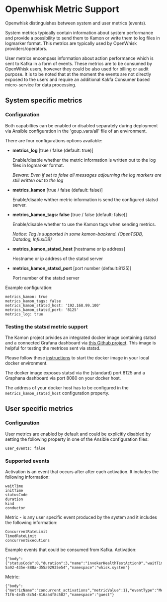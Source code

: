 <!--
#
# Licensed to the Apache Software Foundation (ASF) under one or more contributor
# license agreements.  See the NOTICE file distributed with this work for additional
# information regarding copyright ownership.  The ASF licenses this file to you
# under the Apache License, Version 2.0 (the # "License"); you may not use this
# file except in compliance with the License.  You may obtain a copy of the License
# at:
#
# http://www.apache.org/licenses/LICENSE-2.0
#
# Unless required by applicable law or agreed to in writing, software distributed
# under the License is distributed on an "AS IS" BASIS, WITHOUT WARRANTIES OR
# CONDITIONS OF ANY KIND, either express or implied.  See the License for the
# specific language governing permissions and limitations under the License.
#
-->
# Openwhisk Metric Support

Openwhisk distinguishes between system and user metrics (events).

System metrics typically contain information about system performance and provide a possibility to send them to Kamon or write them to log files in logmarker format. This metrics are typically used by OpenWhisk providers/operators.

User metrics encompass information about action performance which is sent to Kafka in a form of events. These metrics are to be consumed by OpenWhisk users, however they could be also used for billing or audit purpose. It is to be noted that at the moment the events are not directly exposed to the users and require an additional Kakfa Consumer based micro-service for data processing.

## System specific metrics
### Configuration

Both capabilties can be enabled or disabled separately during deployment via Ansible configuration in the 'goup_vars/all' file of an  environment.

There are four configurations options available:

- **metrics_log** [true / false  (default: true)]

  Enable/disable whether the metric information is written out to the log files in logmarker format.

  *Beware: Even if set to false all messages adjourning the log markers are still written out to the log*

- **metrics_kamon** [true / false (default: false)]

  Enable/disable whther metric information is send the configured statsd server.

- **metrics_kamon_tags: false** [true / false  (default: false)]

  Enable/disable whether to use the Kamon tags when sending metrics.

  *Notice: Tag is supported in some kamon-backend. (OpenTSDB, Datadog, InfluxDB)*

- **metrics_kamon_statsd_host** [hostname or ip address]

  Hostname or ip address of the statsd server

- **metrics_kamon_statsd_port** [port number (default:8125)]

  Port number of the statsd server


Example configuration:

```
metrics_kamon: true
metrics_kamon_tags: false
metrics_kamon_statsd_host: '192.168.99.100'
metrics_kamon_statsd_port: '8125'
metrics_log: true
```

### Testing the statsd metric support

The Kamon project privides an integrated docker image containing statsd and a connected Grafana dashboard via [this Github project](https://github.com/kamon-io/docker-grafana-graphite). This image is helpful for testing the metrices sent via statsd.

Please follow these [instructions](https://github.com/kamon-io/docker-grafana-graphite/blob/master/README.md) to start the docker image in your local docker environment.

The docker image exposes statsd via the (standard) port 8125 and a Graphana dashboard via port 8080 on your docker host.

The address of your docker host has to be configured in the `metrics_kamon_statsd_host` configuration property.

## User specific metrics
### Configuration
User metrics are enabled by default and could be explicitly disabled by setting the following property in one of the Ansible configuration files:
```
user_events: false
```

### Supported events
Activation is an event that occurs after after each activation. It includes the following information:
```
waitTime
initTime
statusCode
duration
kind
conductor
```
Metric - is any user specific event produced by the system and it includes the following information:
```
ConcurrentRateLimit
TimedRateLimit
concurrentExecutions
```

Example events that could be consumed from Kafka.
Activation:
```
{"body":{"statusCode":0,"duration":3,"name":"invokerHealthTestAction0","waitTime":583915671,"conductor":false,"kind":"nodejs:6","initTime":0},"eventType":"Activation","source":"invoker0","subject":"whisk.system","timestamp":1524476122676,"userId":"d0888ad5-5a92-435e-888a-d55a92935e54","namespace":"whisk.system"}
```
Metric:
```
{"body":{"metricName":"concurrent_activations","metricValue":1},"eventType":"Metric","source":"controller0","subject":"guest","timestamp":1524476104419,"userId":"23bc46b1-71f6-4ed5-8c54-816aa4f8c502","namespace":"guest"}
```
